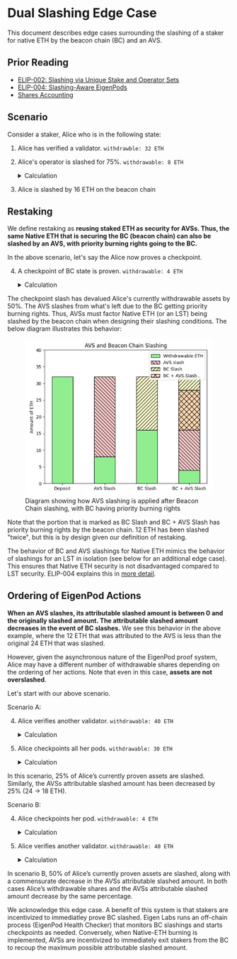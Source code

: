 # Dual Slashing Edge Case

This document describes edge cases surrounding the slashing of a staker for native ETH by the beacon chain (BC) and an AVS. 

## Prior Reading

* [ELIP-002: Slashing via Unique Stake and Operator Sets](https://github.com/eigenfoundation/ELIPs/blob/main/ELIPs/ELIP-002.md)
* [ELIP-004: Slashing-Aware EigenPods](https://github.com/eigenfoundation/ELIPs/blob/main/ELIPs/ELIP-004.md)
* [Shares Accounting](./SharesAccounting.md)

## Scenario

Consider a staker, Alice who is in the following state:

1. Alice has verified a validator. `withdrawble: 32 ETH`
2. Alice's operator is slashed for 75%. `withdrawable: 8 ETH`
    <details>
    <summary>Calculation</summary>

    * `depositShares: 32` 
    * `maxMagnitude: 0.25`
    * `BCSF: 1`
    * `DSF: 1`
    * `withdrawable = 32 * 0.25 * 1 * 1 = 8 ETH`
    </details>
3. Alice is slashed by 16 ETH on the beacon chain

## Restaking

We define restaking as **reusing staked ETH as security for AVSs. Thus, the same Native ETH that is securing the BC (beacon chain) can also be slashed by an AVS, with priority burning rights going to the BC.**

In the above scenario, let's say the Alice now proves a checkpoint.

4. A checkpoint of BC state is proven. `withdrawable: 4 ETH`
    <details>
    <summary>Calculation</summary>

    * `depositShares: 16`
    * `maxMagnitude: 0.25`
    * `BCSF: 1`
    * `DSF: 1`
    * `withdrawable = 16 * 0.25 * 1 * 1 = 4 ETH`
    </details>

The checkpoint slash has devalued Alice's currently withdrawable assets by 50%. The AVS slashes from what's left due to the BC getting priority burning rights. Thus, AVSs must factor Native ETH (or an LST) being slashed by the beacon chain when designing their slashing conditions. The below diagram illustrates this behavior:

<figure>
<img src="../../images/avs-bc-slash.png" alt="AVS and Beacon Chain Slashing Behavior">
<figcaption>Diagram showing how AVS slashing is applied after Beacon Chain slashing, with BC having priority burning rights</figcaption>
</figure>

Note that the portion that is marked as BC Slash and BC + AVS Slash has priority burning rights by the beacon chain. 12 ETH has been slashed "twice", but this is by design given our definition of restaking.

The behavior of BC and AVS slashings for Native ETH mimics the behavior of slashings for an LST in isolation (see below for an additional edge case). This ensures that Native ETH security is not disadvantaged compared to LST security. ELIP-004 explains this in [more detail](https://github.com/eigenfoundation/ELIPs/blob/main/ELIPs/ELIP-004.md#why-do-eigenpods-need-to-upgrade).

## Ordering of EigenPod Actions

**When an AVS slashes, its attributable slashed amount is between 0 and the originally slashed amount. The attributable slashed amount decreases in the event of BC slashes.** We see this behavior in the above example, where the 12 ETH that was attributed to the AVS is less than the original 24 ETH that was slashed. 

However, given the asynchronous nature of the EigenPod proof system, Alice may have a different number of withdrawable shares depending on the ordering of her actions. Note that even in this case, **assets are not overslashed**.

Let's start with our above scenario. 

Scenario A:

4. Alice verifies another validator. `withdrawable: 40 ETH`
    <details>
    <summary>Calculation</summary>

    * `depositShares: 64`
    * `maxMagnitude: 0.25`
    * `BCSF: 1`
    * `DSF = 40 / (32 + 32) / 0.25 = 2.5`
    * `withdrawable = 64 * 0.25 * 1 * 2.5 = 40 ETH`
    </details>

5. Alice checkpoints all her pods. `withdrawable: 30 ETH`
    <details>
    <summary>Calculation</summary>

    * `depositShares: 64`
    * `maxMagnitude: 0.25`
    * `BCSF = 48 / 64 = 0.75`
    * `DSF: 2.5`
    * `withdrawable = 64 * 0.25 * 0.75 * 2.5 = 30 ETH`
    </details>

In this scenario, 25% of Alice’s currently proven assets are slashed. Similarly, the AVSs attributable slashed amount has been decreased by 25% (24 → 18 ETH). 


Scenario B:

4. Alice checkpoints her pod. `withdrawable: 4 ETH`
    <details>
    <summary>Calculation</summary>

    * `depositShares: 32`
    * `maxMagnitude: 0.25`
    * `BCSF = 16 / 32 = 0.5`
    * `DSF: 1`
    * `withdrawable = 32 * 0.25 * 0.5 * 1 = 4 ETH`
    </details>

5. Alice verifies another validator. `withdrawable: 40 ETH`
    <details>
    <summary>Calculation</summary>

    * `depositShares: 64`
    * `maxMagnitude: 0.25`
    * `BCSF: 0.5`
    * `DSF = 36 / (32 + 32) / 0.125 = 4.5`
    * `withdrawable = 64 * 0.25 * 0.5 * 4.5 = 36 ETH`
    </details>

In scenario B, 50% of Alice’s currently proven assets are slashed, along with a commensurate decrease in the AVSs attributable slashed amount. In both cases Alice’s withdrawable shares and the AVSs attributable slashed amount decrease by the same percentage.

We acknowledge this edge case. A benefit of this system is that stakers are incentivized to immediatley prove BC slashed. Eigen Labs runs an off-chain process (EigenPod Health Checker) that monitors BC slashings and starts checkpoints as needed. Conversely, when Native-ETH burning is implemented, AVSs are incentivized to immediately exit stakers from the BC to recoup the maximum possible attributable slashed amount.  